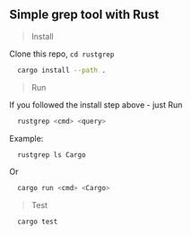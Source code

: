 ## Simple grep tool with Rust

> Install

  Clone this repo, `cd rustgrep`

  ```sh
    cargo install --path .
  ```

> Run

 If you followed the install step above - just Run
 
  ```sh 
    rustgrep <cmd> <query>
  ```

  Example:
  ```sh
    rustgrep ls Cargo
  ```

  Or
  ```sh
    cargo run <cmd> <Cargo>
  ```

  > Test

  ```sh
    cargo test
  ```